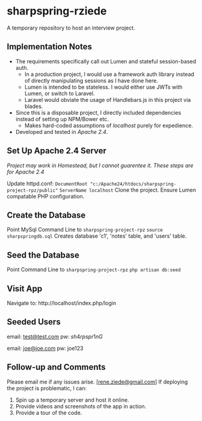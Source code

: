 # sharpspring-rziede

A temporary repository to host an interview project.

## Implementation Notes
* The requirements specifically call out Lumen and stateful session-based auth.
  * In a production project, I would use a framework auth library instead of directly manipulating sessions as I have done here.
  * Lumen is intended to be stateless. I would either use JWTs with Lumen, or switch to Laravel.
  * Laravel would obviate the usage of Handlebars.js in this project via blades.
* Since this is a disposable project, I directly included dependencies instead of setting up NPM/Bower etc. 
  * Makes hard-coded assumptions of _localhost_ purely for expedience.
* Developed and tested in _Apache 2.4_.

## Set Up Apache 2.4 Server
*Project may work in Homestead, but I cannot guarentee it. These steps are for Apache 2.4*

Update httpd.conf:
  `DocumentRoot "c:/Apache24/htdocs/sharpspring-project-rpz/public"`
  `ServerName localhost`
Clone the project. Ensure Lumen compatable PHP configuration.

## Create the Database 
Point MySql Command Line to `sharpspring-project-rpz`
`source sharpspringdb.sql`
Creates database 'c1', 'notes' table, and 'users' table.

## Seed the Database 
Point Command Line to `sharpspring-project-rpz`
`php artisan db:seed`

## Visit App
Navigate to:
http://localhost/index.php/login

## Seeded Users
  email: test@test.com
  pw: $sh4rpspr1nG$

  email: joe@joe.com
  pw: joe123

## Follow-up and Comments
Please email me if any issues arise. [rene.ziede@gmail.com]
If deploying the project is problematic, I can:
  1. Spin up a temporary server and host it online.
  2. Provide videos and screenshots of the app in action.
  3. Provide a tour of the code.

